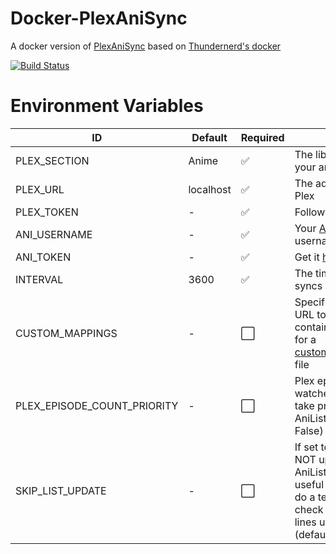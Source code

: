 # Docker-PlexAniSync

A docker version of [PlexAniSync](https://github.com/RickDB/PlexAniSync) based on [Thundernerd's docker](https://github.com/Thundernerd/Docker-PlexAniSync)

<div>
  
  [![Build Status](https://img.shields.io/docker/cloud/build/rickdb/plexanisync.svg)](https://hub.docker.com/r/rickdb/plexanisync)
  
</div>

# Environment Variables
| ID 	| Default 	|  Required 	| Note 	|
|---------------------	|-----------	|-----------	|-----------------------------------------------------------------------------------------------------------------------------------------------------------------	|
| PLEX_SECTION 	| Anime 	| ✅ 	| The library where your anime resides 	|
| PLEX_URL 	| localhost 	| ✅ 	| The address to your Plex 	|
| PLEX_TOKEN 	| - 	| ✅ 	| Follow [this guide](https://support.plex.tv/articles/204059436-finding-an-authentication-token-x-plex-token/) 	|
| ANI_USERNAME 	| - 	| ✅ 	| Your [AniList.co](http://www.anilist.co) username 	|
| ANI_TOKEN 	| - 	| ✅ 	| Get it [here](https://anilist.co/api/v2/oauth/authorize?client_id=1549&response_type=token) 	|
| INTERVAL 	| 3600 	| ✅ 	| The time in between syncs 	|
| CUSTOM_MAPPINGS 	| - 	| ⬜️  	| Specifiy local file or URL to a text file containing content for a [custom_mappings.ini](https://github.com/RickDB/PlexAniSync/blob/master/custom_mappings.ini.example) file 	|
| PLEX_EPISODE_COUNT_PRIORITY 	| - 	| ⬜️  	| Plex episode watched count will take priority over AniList (default = False) 	|
| SKIP_LIST_UPDATE 	| - 	| ⬜️  	| If set to True it will NOT update your AniList which is useful if you want to do a test run to check if everything lines up properly. (default = False) 	|
